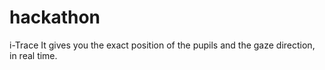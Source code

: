 # hackathon
i-Trace 
It gives you the exact position of the pupils and the gaze direction, in real time.

